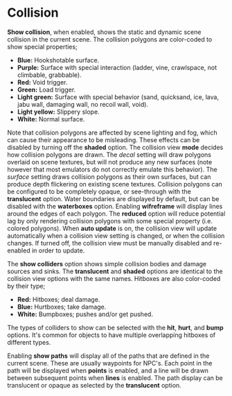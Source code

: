 # Collision

**Show collision**, when enabled, shows the static and dynamic scene collision
in the current scene. The collision polygons are color-coded to show special
properties;

-   **Blue:** Hookshotable surface.
-   **Purple:** Surface with special interaction (ladder, vine, crawlspace, not
    climbable, grabbable).
-   **Red:** Void trigger.
-   **Green:** Load trigger.
-   **Light green:** Surface with special behavior (sand, quicksand, ice, lava,
    jabu wall, damaging wall, no recoil wall, void).
-   **Light yellow:** Slippery slope.
-   **White:** Normal surface.

Note that collision polygons are affected by scene lighting and fog, which can
cause their appearance to be misleading. These effects can be disabled by
turning off the **shaded** option. The collision view **mode** decides how
collision polygons are drawn. The _decal_ setting will draw polygons overlaid
on scene textures, but will not produce any new surfaces (note however that
most emulators do not correctly emulate this behavior). The _surface_ setting
draws collision polygons as their own surfaces, but can produce depth
flickering on existing scene textures. Collision polygons can be configured to
be completely opaque, or see-through with the **translucent** option. Water
boundaries are displayed by default, but can be disabled with the
**waterboxes** option. Enabling **wifreframe** will display lines around the
edges of each polygon. The **reduced** option will reduce potential lag by only
rendering collision polygons with some special property (i.e. colored
polygons). When **auto update** is on, the collision view will update
automatically when a collision view setting is changed, or when the collision
changes. If turned off, the collision view must be manually disabled and
re-enabled in order to update.

The **show colliders** option shows simple collision bodies and damage sources
and sinks. The **translucent** and **shaded** options are identical to the
collision view options with the same names. Hitboxes are also color-coded by
their type;

-   **Red:** Hitboxes; deal damage.
-   **Blue:** Hurtboxes; take damage.
-   **White:** Bumpboxes; pushes and/or get pushed.

The types of colliders to show can be selected with the **hit**, **hurt**, and
**bump** options. It's common for objects to have multiple overlapping hitboxes
of different types.

Enabling **show paths** will display all of the paths that are defined in the
current scene. These are usually waypoints for NPC's. Each point in the path
will be displayed when **points** is enabled, and a line will be drawn between
subsequent points when **lines** is enabled. The path display can be
translucent or opaque as selected by the **translucent** option.
